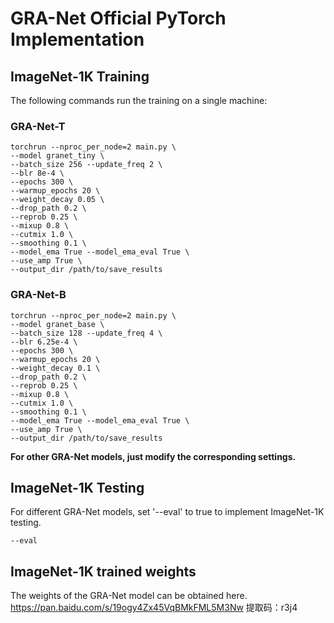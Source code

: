 # GRA-Net Official PyTorch Implementation



## ImageNet-1K Training 
The following commands run the training on a single machine:

### GRA-Net-T
```
torchrun --nproc_per_node=2 main.py \
--model granet_tiny \
--batch_size 256 --update_freq 2 \
--blr 8e-4 \
--epochs 300 \
--warmup_epochs 20 \
--weight_decay 0.05 \
--drop_path 0.2 \
--reprob 0.25 \
--mixup 0.8 \
--cutmix 1.0 \
--smoothing 0.1 \
--model_ema True --model_ema_eval True \
--use_amp True \
--output_dir /path/to/save_results
```

### GRA-Net-B
```
torchrun --nproc_per_node=2 main.py \
--model granet_base \
--batch_size 128 --update_freq 4 \
--blr 6.25e-4 \
--epochs 300 \
--warmup_epochs 20 \
--weight_decay 0.1 \
--drop_path 0.2 \
--reprob 0.25 \
--mixup 0.8 \
--cutmix 1.0 \
--smoothing 0.1 \
--model_ema True --model_ema_eval True \
--use_amp True \
--output_dir /path/to/save_results
```
**For other GRA-Net models, just modify the corresponding settings.**
## ImageNet-1K Testing
For different GRA-Net models, set '--eval' to true to implement ImageNet-1K testing.

```
--eval
```
## ImageNet-1K trained weights 
The weights of the GRA-Net model can be obtained here.
https://pan.baidu.com/s/19ogy4Zx45VqBMkFML5M3Nw 提取码：r3j4
